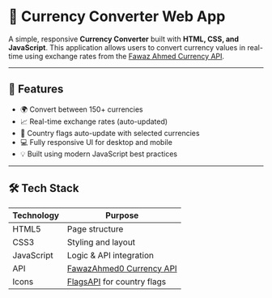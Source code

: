 # 💱 Currency Converter Web App

A simple, responsive **Currency Converter** built with **HTML, CSS, and JavaScript**. This application allows users to convert currency values in real-time using exchange rates from the [Fawaz Ahmed Currency API](https://github.com/fawazahmed0/currency-api).

---


## 📌 Features

- 🌍 Convert between 150+ currencies
- 📈 Real-time exchange rates (auto-updated)
- 🔄 Country flags auto-update with selected currencies
- 💻 Fully responsive UI for desktop and mobile
- 💡 Built using modern JavaScript best practices

---

## 🛠 Tech Stack

| Technology | Purpose                  |
|------------|--------------------------|
| HTML5      | Page structure           |
| CSS3       | Styling and layout       |
| JavaScript | Logic & API integration  |
| API        | [FawazAhmed0 Currency API](https://github.com/fawazahmed0/currency-api) |
| Icons      | [FlagsAPI](https://flagsapi.com) for country flags |
